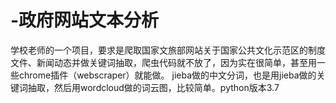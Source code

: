 # -政府网站文本分析
学校老师的一个项目，要求是爬取国家文旅部网站关于国家公共文化示范区的制度文件、新闻动态并做关键词抽取，爬虫代码就不放了，因为实在很简单，甚至用一些chrome插件（webscraper）就能做。
jieba做的中文分词，也是用jieba做的关键词抽取，然后用wordcloud做的词云图，比较简单。python版本3.7
